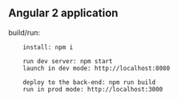 ## Angular 2 application

build/run:
```
    install: npm i

    run dev server: npm start
    launch in dev mode: http://localhost:8080

    deploy to the back-end: npm run build
    run in prod mode: http://localhost:3000
```
